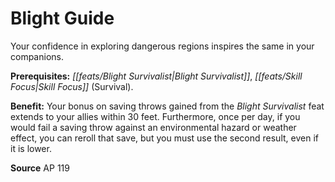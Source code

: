 ﻿---
cssclass: [feats]

---
# Blight Guide

Your confidence in exploring dangerous regions inspires the same in your companions.

**Prerequisites:** _[[feats/Blight Survivalist|Blight Survivalist]]_, _[[feats/Skill Focus|Skill Focus]]_ (Survival).

**Benefit:** Your bonus on saving throws gained from the _Blight Survivalist_ feat extends to your allies within 30 feet. Furthermore, once per day, if you would fail a saving throw against an environmental hazard or weather effect, you can reroll that save, but you must use the second result, even if it is lower.

**Source** AP 119